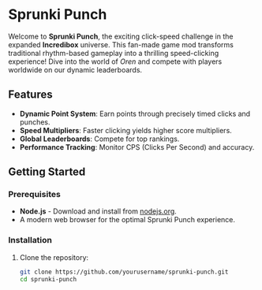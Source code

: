 # Sprunki Punch

Welcome to **Sprunki Punch**, the exciting click-speed challenge in the expanded **Incredibox** universe. This fan-made game mod transforms traditional rhythm-based gameplay into a thrilling speed-clicking experience! Dive into the world of *Oren* and compete with players worldwide on our dynamic leaderboards.

## Features

- **Dynamic Point System**: Earn points through precisely timed clicks and punches.
- **Speed Multipliers**: Faster clicking yields higher score multipliers.
- **Global Leaderboards**: Compete for top rankings.
- **Performance Tracking**: Monitor CPS (Clicks Per Second) and accuracy.

## Getting Started

### Prerequisites

- **Node.js** - Download and install from [nodejs.org](https://nodejs.org/).
- A modern web browser for the optimal Sprunki Punch experience.

### Installation

1. Clone the repository:
   ```bash
   git clone https://github.com/yourusername/sprunki-punch.git
   cd sprunki-punch

